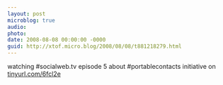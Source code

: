 ```yaml
---
layout: post
microblog: true
audio: 
photo: 
date: 2008-08-08 00:00:00 -0000
guid: http://xtof.micro.blog/2008/08/08/t881218279.html
---
```

watching #socialweb.tv episode 5 about #portablecontacts initiative on  [tinyurl.com/6fcl2e](http://tinyurl.com/6fcl2e)
